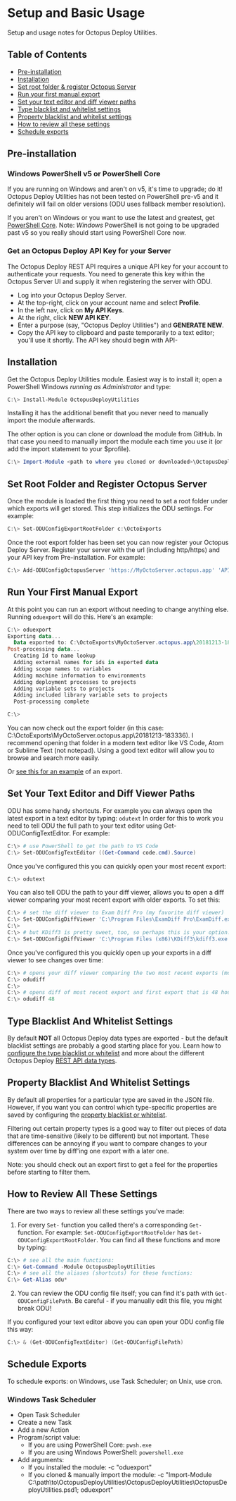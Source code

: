 
# Setup and Basic Usage
Setup and usage notes for Octopus Deploy Utilities.


## Table of Contents
* [Pre-installation](#pre-installation)
* [Installation](#installation)
* [Set root folder & register Octopus Server](#set-root-folder-and-register-octopus-server)
* [Run your first manual export](#run-your-first-manual-export)
* [Set your text editor and diff viewer paths](#set-your-text-editor-and-diff-viewer-paths)
* [Type blacklist and whitelist settings](#type-blacklist-and-whitelist-settings)
* [Property blacklist and whitelist settings](#property-blacklist-and-whitelist-settings)
* [How to review all these settings](#how-to-review-all-these-settings)
* [Schedule exports](#schedule-exports)




## Pre-installation


### Windows PowerShell v5 or PowerShell Core
If you are running on Windows and aren't on v5, it's time to upgrade; do it!  Octopus Deploy Utilities has not been tested on PowerShell pre-v5 and it definitely will fail on older versions (ODU uses fallback member resolution).

If you aren't on Windows or you want to use the latest and greatest, get [PowerShell Core](https://github.com/PowerShell/PowerShell).  Note: *Windows* PowerShell is not going to be upgraded past v5 so you really should start using PowerShell Core now.


### Get an Octopus Deploy API Key for your Server
The Octopus Deploy REST API requires a unique API key for your account to authenticate your requests.  You need to generate this key within the Octopus Server UI and supply it when registering the server with ODU.

* Log into your Octopus Deploy Server.
* At the top-right, click on your account name and select **Profile**.
* In the left nav, click on **My API Keys**.
* At the right, click **NEW API KEY**.
* Enter a purpose (say, "Octopus Deploy Utilities") and **GENERATE NEW**.
* Copy the API key to clipboard and paste temporarily to a text editor; you'll use it shortly.  The API key should begin with API-

## Installation
Get the Octopus Deploy Utilities module.  Easiest way is to install it; open a PowerShell Windows *running as Administrator* and type:
```PowerShell
C:\> Install-Module OctopusDeployUtilities
```
Installing it has the additional benefit that you never need to manually import the module afterwards.


The other option is you can clone or download the module from GitHub.  In that case you need to manually import the module each time you use it (or add the import statement to your $profile).
```PowerShell
C:\> Import-Module <path to where you cloned or downloaded>\OctopusDeployUtilities\OctopusDeployUtilities.psd1
```

## Set Root Folder and Register Octopus Server
Once the module is loaded the first thing you need to set a root folder under which exports will get stored.  This step initializes the ODU settings.  For example:
```PowerShell
C:\> Set-ODUConfigExportRootFolder c:\OctoExports
```

Once the root export folder has been set you can now register your Octopus Deploy Server.  Register your server with the url (including http/https) and your API key from Pre-installation.  For example:
```PowerShell
C:\> Add-ODUConfigOctopusServer 'https://MyOctoServer.octopus.app' 'API-ABCDEFGH01234567890ABCDEFGH'
```

## Run Your First Manual Export
At this point you can run an export without needing to change anything else.  Running ```oduexport``` will do this.  Here's an example:
```PowerShell
C:\> oduexport
Exporting data...
  Data exported to: C:\OctoExports\MyOctoServer.octopus.app\20181213-183336
Post-processing data...
  Creating Id to name lookup
  Adding external names for ids in exported data
  Adding scope names to variables
  Adding machine information to environments
  Adding deployment processes to projects
  Adding variable sets to projects
  Adding included library variable sets to projects
  Post-processing complete

C:\>
```

You can now check out the export folder (in this case: C:\OctoExports\MyOctoServer.octopus.app\20181213-183336).  I recommend opening that folder in a modern text editor like VS Code, Atom or Sublime Text (not notepad).  Using a good text editor will allow you to browse and search more easily.

Or [see this for an example](SampleExport.md) of an export.


## Set Your Text Editor and Diff Viewer Paths

ODU has some handy shortcuts.  For example you can always open the latest export in a text editor by typing: ```odutext```  In order for this to work you need to tell ODU the full path to your text editor using Get-ODUConfigTextEditor.  For example:
```PowerShell
C:\> # use PowerShell to get the path to VS Code
C:\> Set-ODUConfigTextEditor ((Get-Command code.cmd).Source)
```

Once you've configured this you can quickly open your most recent export:
```PowerShell
C:\> odutext
```

You can also tell ODU the path to your diff viewer, allows you to open a diff viewer comparing your most recent export with older exports.  To set this:
```PowerShell
C:\> # set the diff viewer to Exam Diff Pro (my favorite diff viewer)
C:\> Set-ODUConfigDiffViewer 'C:\Program Files\ExamDiff Pro\ExamDiff.exe'
C:\> 
C:\> # but KDiff3 is pretty sweet, too, so perhaps this is your option:
C:\> Set-ODUConfigDiffViewer 'C:\Program Files (x86)\KDiff3\kdiff3.exe'
```
Once you've configured this you quickly open up your exports in a diff viewer to see changes over time:
```PowerShell
C:\> # opens your diff viewer comparing the two most recent exports (most recent on right-side, of course)
C:\> odudiff
C:\> 
C:\> # opens diff of most recent export and first export that is 48 hours older than the most recent export
C:\> odudiff 48
```

## Type Blacklist And Whitelist Settings

By default **NOT** all Octopus Deploy data types are exported - but the default blacklist settings are probably a good starting place for you.  Learn how to [configure the type blacklist or whitelist](TypeWhiteListBlackListConfig.md) and more about the different Octopus Deploy [REST API data types](TypeDescription.md).


## Property Blacklist And Whitelist Settings

By default all properties for a particular type are saved in the JSON file.  However, if you want you can control which type-specific properties are saved by configuring the [property blacklist or whitelist](PropertyWhiteListBlackListConfig.md).

Filtering out certain property types is a good way to filter out pieces of data that are time-sensitive (likely to be different) but not important.  These differences can be annoying if you want to compare changes to your system over time by diff'ing one export with a later one.

Note: you should check out an export first to get a feel for the properties before starting to filter them.


## How to Review All These Settings

There are two ways to review all these settings you've made:
1. For every ```Set-``` function you called there's a corresponding ```Get-``` function.  For example: ```Set-ODUConfigExportRootFolder``` has ```Get-ODUConfigExportRootFolder```.  You can find all these functions and more by typing:

```PowerShell
C:\> # see all the main functions:
C:\> Get-Command -Module OctopusDeployUtilities
C:\> # see all the aliases (shortcuts) for these functions:
C:\> Get-Alias odu*
```

2. You can review the ODU config file itself; you can find it's path with ```Get-ODUConfigFilePath```.  Be careful - if you manually edit this file, you might break ODU!

If you configured your text editor above you can open your ODU config file this way:

```PowerShell
C:\> & (Get-ODUConfigTextEditor) (Get-ODUConfigFilePath)
```



## Schedule Exports
To schedule exports: on Windows, use Task Scheduler; on Unix, use cron.

### Windows Task Scheduler
* Open Task Scheduler
* Create a new Task
* Add a new Action
* Program/script value:
  * If you are using PowerShell Core:     ```pwsh.exe```
  * If you are using Windows PowerShell:  ```powershell.exe```
* Add arguments:
  * If you installed the module: -c "oduexport"
  * If you cloned & manually import the module: -c "Import-Module C:\path\to\OctopusDeployUtilities\OctopusDeployUtilities\OctopusDeployUtilities.psd1; oduexport"
